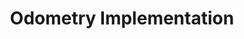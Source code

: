 ---
layout: default
title: Odometry Implementation
parent: The V5 Programming Bible
nav_order: 10
---